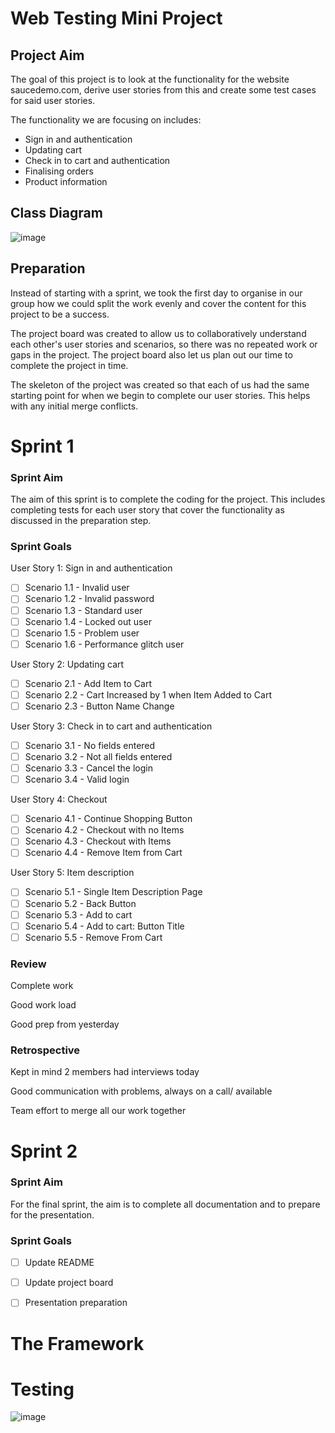# Web Testing Mini Project
## Project Aim

The goal of this project is to look at the functionality for the website saucedemo.com, derive user stories from this and create some test cases for said user stories.

The functionality we are focusing on includes:

* Sign in and authentication
* Updating cart
* Check in to cart and authentication
* Finalising orders
* Product information

## Class Diagram

![image](https://github.com/Dragonkid1996/WebTestingMiniProject/blob/dev/Project%20Images/ClassDiagram.png)

## Preparation

Instead of starting with a sprint, we took the first day to organise in our group how we could split the work evenly and cover the content for this project to be a success.

The project board was created to allow us to collaboratively understand each other's user stories and scenarios, so there was no repeated work or gaps in the project. The project board also let us plan out our time to complete the project in time.

The skeleton of the project was created so that each of us had the same starting point for when we begin to complete our user stories. This helps with any initial merge conflicts.

# Sprint 1 

### Sprint Aim

The aim of this sprint is to complete the coding for the project. This includes completing tests for each user story that cover the functionality as discussed in the preparation step.

### Sprint Goals

User Story 1: Sign in and authentication

- [ ] Scenario 1.1 - Invalid user
- [ ] Scenario 1.2 - Invalid password
- [ ] Scenario 1.3 - Standard user
- [ ] Scenario 1.4 - Locked out user
- [ ] Scenario 1.5 - Problem user
- [ ] Scenario 1.6 - Performance glitch user

User Story 2: Updating cart

- [ ] Scenario 2.1 - Add Item to Cart
- [ ] Scenario 2.2 - Cart Increased by 1 when Item Added to Cart
- [ ] Scenario 2.3 - Button Name Change

User Story 3: Check in to cart and authentication

- [ ] Scenario 3.1 - No fields entered
- [ ] Scenario 3.2 - Not all fields entered
- [ ] Scenario 3.3 - Cancel the login
- [ ] Scenario 3.4 - Valid login

User Story 4: Checkout

- [ ] Scenario 4.1 - Continue Shopping Button
- [ ] Scenario 4.2 - Checkout with no Items
- [ ] Scenario 4.3 - Checkout with Items
- [ ] Scenario 4.4 - Remove Item from Cart

User Story 5: Item description

- [ ] Scenario 5.1 - Single Item Description Page
- [ ] Scenario 5.2 - Back Button
- [ ] Scenario 5.3 - Add to cart
- [ ] Scenario 5.4 - Add to cart: Button Title
- [ ] Scenario 5.5 - Remove From Cart

### Review

Complete work

Good work load

Good prep from yesterday

### Retrospective

Kept in mind 2 members had interviews today

Good communication with problems, always on a call/ available

Team effort to merge all our work together

# Sprint 2

### Sprint Aim

For the final sprint, the aim is to complete all documentation and to prepare for the presentation.

### Sprint Goals

- [ ] Update README
- [ ] Update project board
- [ ] Presentation preparation



# The Framework



# Testing

![image](https://github.com/Dragonkid1996/WebTestingMiniProject/blob/dev/Project%20Images/TestExplorer.png)
